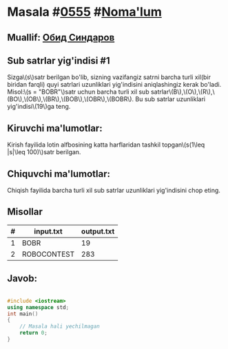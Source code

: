 
<h1>Masala #<a href="https://robocontest.uz/tasks/0555">0555</a> #<a href="https://robocontest.uz/tasks?category=1">Noma'lum</a></h1>
<h2> Muallif: <a href="https://robocontest.uz/profile/thecr4sh">Обид Синдаров</a></h2>
<h2>Sub satrlar yig'indisi #1</h2>
<p>Sizga\(s\)satr berilgan bo'lib, sizning vazifangiz satrni barcha turli xil(bir biridan farqli) quyi satrlari uzunliklari yig'indisini aniqlashingiz kerak bo'ladi.
Misol:\(s = "BOBR"\)satr uchun barcha turli xil sub satrlar\(B\),\(O\),\(R\),\(BO\),\(OB\),\(BR\),\(BOB\),\(OBR\),\(BOBR\). Bu sub satrlar uzunliklari yig'indisi\(19\)ga teng.</p>
<h2>Kiruvchi ma'lumotlar:</h2>
<p>Kirish fayilida lotin alfbosining katta harflaridan tashkil topgan\(s(1\leq |s|\leq 100)\)satr berilgan.</p>
<h2>Chiquvchi ma'lumotlar:</h2>
<p>Chiqish fayilida barcha turli xil sub satrlar uzunliklari yig'indisini chop eting.</p>
<h2>Misollar</h2>
<table>
    <thead>
        <tr>
            <th>#</th>
            <th>input.txt</th>
            <th>output.txt</th>
        </tr>
    </thead>
    <tbody>
            <tr>
                <td>1</td>
                <td>BOBR</td>
                <td>19</td>
            </tr>
            <tr>
                <td>2</td>
                <td>ROBOCONTEST</td>
                <td>283</td>
            </tr>
    </tbody>
    </table>
    
<h2>Javob:</h2>

######
```cpp
#include <iostream>
using namespace std;
int main()
{
    // Masala hali yechilmagan
    return 0;
}
```
